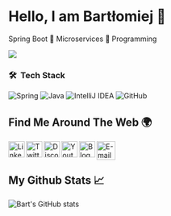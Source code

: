 # Hello, I am Bartłomiej 👋

Spring Boot 🔹 Microservices 🔹 Programming

![](https://media-exp1.licdn.com/dms/image/C4D16AQH5F5wGJcwSsA/profile-displaybackgroundimage-shrink_350_1400/0/1615201487918?e=1636588800&v=beta&t=kLxwcZmUyGhGuV7M-CArpxOmrP_h_WkcXYie4HjavIw)

### 🛠 &nbsp;Tech Stack

![Spring](https://img.shields.io/badge/spring-%236DB33F.svg?style=for-the-badge&logo=spring&logoColor=white)
![Java](https://img.shields.io/badge/java-%23ED8B00.svg?style=for-the-badge&logo=java&logoColor=white)
![IntelliJ IDEA](https://img.shields.io/badge/IntelliJIDEA-000000.svg?style=for-the-badge&logo=intellij-idea&logoColor=white)
![GitHub](https://img.shields.io/badge/github-%23121011.svg?style=for-the-badge&logo=github&logoColor=white)


## Find Me Around The Web 🌍

<a href="https://www.linkedin.com/in/bartłomiej-marczuk/">
  <img align="left" alt="LinkedIN" width="32px" src="https://raw.githubusercontent.com/peterthehan/peterthehan/master/assets/linkedin.svg" />
</a>
<a href="https://twitter.com/saseqpl">
  <img align="left" alt="Twitter" width="32px" src="https://raw.githubusercontent.com/peterthehan/peterthehan/master/assets/twitter.svg" />
</a>
<a href="https://discord.gg/uCjfqRe">
  <img align="left" alt="Discord" width="32px" src="https://raw.githubusercontent.com/peterthehan/peterthehan/master/assets/discord.svg" />
</a>
<a href="https://www.youtube.com/c/saseq-pl">
  <img align="left" alt="Youtube" width="32px" src="https://upload.wikimedia.org/wikipedia/commons/thumb/7/75/YouTube_social_white_squircle_%282017%29.svg/2048px-YouTube_social_white_squircle_%282017%29.svg.png" />
</a>
<a href="https://marczuk.it">
  <img align="left" alt="Blog" width="32px" src="https://upload.wikimedia.org/wikipedia/commons/thumb/3/31/Blogger.svg/1030px-Blogger.svg.png" />
</a>
</a>
<a href="mailto:bmarczuk03@gmail.com">
  <img align="left" alt="E-mail" width="37px" src="https://upload.wikimedia.org/wikipedia/commons/thumb/7/7e/Gmail_icon_%282020%29.svg/2560px-Gmail_icon_%282020%29.svg.png" />
</a><br><br>

## My Github Stats 📈 

![Bart's GitHub stats](https://github-readme-stats.vercel.app/api?username=saseq&show_icons=true&theme=gotham)

